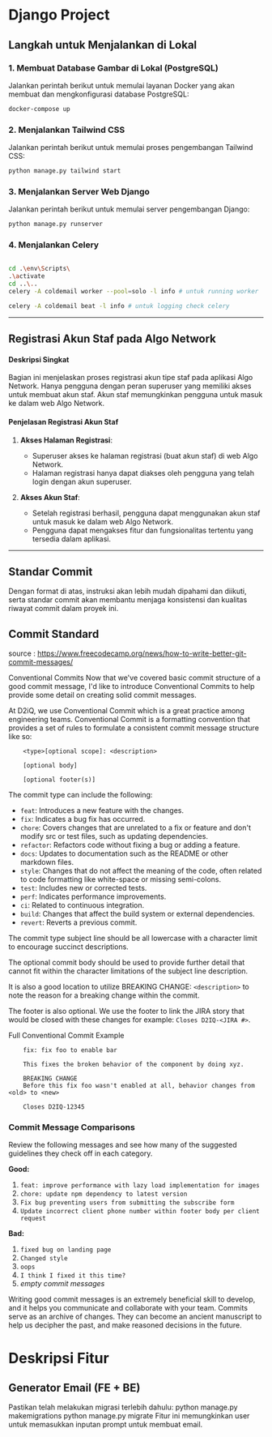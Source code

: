 # Django Project

## Langkah untuk Menjalankan di Lokal

### 1. Membuat Database Gambar di Lokal (PostgreSQL)

Jalankan perintah berikut untuk memulai layanan Docker yang akan membuat dan mengkonfigurasi database PostgreSQL:

```sh
docker-compose up
```

### 2. Menjalankan Tailwind CSS

Jalankan perintah berikut untuk memulai proses pengembangan Tailwind CSS:

```sh
python manage.py tailwind start
```

### 3. Menjalankan Server Web Django

Jalankan perintah berikut untuk memulai server pengembangan Django:

```sh
python manage.py runserver
```

### 4. Menjalankan Celery

```sh

cd .\env\Scripts\
.\activate
cd ..\..
celery -A coldemail worker --pool=solo -l info # untuk running worker

celery -A coldemail beat -l info # untuk logging check celery

```

---

## Registrasi Akun Staf pada Algo Network

#### Deskripsi Singkat

Bagian ini menjelaskan proses registrasi akun tipe staf pada aplikasi Algo Network. Hanya pengguna dengan peran superuser yang memiliki akses untuk membuat akun staf. Akun staf memungkinkan pengguna untuk masuk ke dalam web Algo Network.

#### Penjelasan Registrasi Akun Staf

1. **Akses Halaman Registrasi**:

   - Superuser akses ke halaman registrasi (buat akun staf) di web Algo Network.
   - Halaman registrasi hanya dapat diakses oleh pengguna yang telah login dengan akun superuser.

2. **Akses Akun Staf**:
   - Setelah registrasi berhasil, pengguna dapat menggunakan akun staf untuk masuk ke dalam web Algo Network.
   - Pengguna dapat mengakses fitur dan fungsionalitas tertentu yang tersedia dalam aplikasi.

---

## Standar Commit

Dengan format di atas, instruksi akan lebih mudah dipahami dan diikuti, serta standar commit akan membantu menjaga konsistensi dan kualitas riwayat commit dalam proyek ini.

## Commit Standard

source : https://www.freecodecamp.org/news/how-to-write-better-git-commit-messages/

Conventional Commits
Now that we've covered basic commit structure of a good commit message, I'd like to introduce Conventional Commits to help provide some detail on creating solid commit messages.

At D2iQ, we use Conventional Commit which is a great practice among engineering teams. Conventional Commit is a formatting convention that provides a set of rules to formulate a consistent commit message structure like so:

```
    <type>[optional scope]: <description>

    [optional body]

    [optional footer(s)]

```

The commit type can include the following:

- `feat`: Introduces a new feature with the changes.
- `fix`: Indicates a bug fix has occurred.
- `chore`: Covers changes that are unrelated to a fix or feature and don't modify src or test files, such as updating dependencies.
- `refactor`: Refactors code without fixing a bug or adding a feature.
- `docs`: Updates to documentation such as the README or other markdown files.
- `style`: Changes that do not affect the meaning of the code, often related to code formatting like white-space or missing semi-colons.
- `test`: Includes new or corrected tests.
- `perf`: Indicates performance improvements.
- `ci`: Related to continuous integration.
- `build`: Changes that affect the build system or external dependencies.
- `revert`: Reverts a previous commit.

The commit type subject line should be all lowercase with a character limit to encourage succinct descriptions.

The optional commit body should be used to provide further detail that cannot fit within the character limitations of the subject line description.

It is also a good location to utilize BREAKING CHANGE: `<description>` to note the reason for a breaking change within the commit.

The footer is also optional. We use the footer to link the JIRA story that would be closed with these changes for example: `Closes D2IQ-<JIRA #>`.

Full Conventional Commit Example

```
    fix: fix foo to enable bar

    This fixes the broken behavior of the component by doing xyz.

    BREAKING CHANGE
    Before this fix foo wasn't enabled at all, behavior changes from <old> to <new>

    Closes D2IQ-12345
```

### Commit Message Comparisons

Review the following messages and see how many of the suggested guidelines they check off in each category.

**Good:**

1. `feat: improve performance with lazy load implementation for images`
2. `chore: update npm dependency to latest version`
3. `Fix bug preventing users from submitting the subscribe form`
4. `Update incorrect client phone number within footer body per client request`

**Bad:**

1. `fixed bug on landing page`
2. `Changed style`
3. `oops`
4. `I think I fixed it this time?`
5. _empty commit messages_

Writing good commit messages is an extremely beneficial skill to develop, and it helps you communicate and collaborate with your team. Commits serve as an archive of changes. They can become an ancient manuscript to help us decipher the past, and make reasoned decisions in the future.

# Deskripsi Fitur

## Generator Email (FE + BE)

Pastikan telah melakukan migrasi terlebih dahulu:
python manage.py makemigrations
python manage.py migrate
Fitur ini memungkinkan user untuk memasukkan inputan prompt untuk membuat email.
